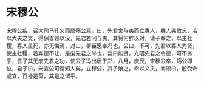 # 宋穆公	
<p>宋穆公疾，召大司马孔父而属殇公焉。曰，先君舍与夷而立寡人，寡人弗敢忘，若以大夫之灵，得保首领以没，先君若问与夷，其将何辞以对，请子奉之，以主社稷，寡人虽死，亦无悔焉，对曰，群臣愿奉冯也，公曰，不可，先君以寡人为贤，使主社稷，若弃德不让，是废先君之举也，岂曰能贤，光昭先君之令德，可不务乎，吾子其无废先君之功，使公子冯出居于郑，八月，庚辰，宋穆公卒，殇公即位，君子曰，宋宣公可谓知人矣，立穆公，其子飨之，命以义夫，商颂曰，殷受命咸宜，百禄是荷，其是之谓乎。</p>
